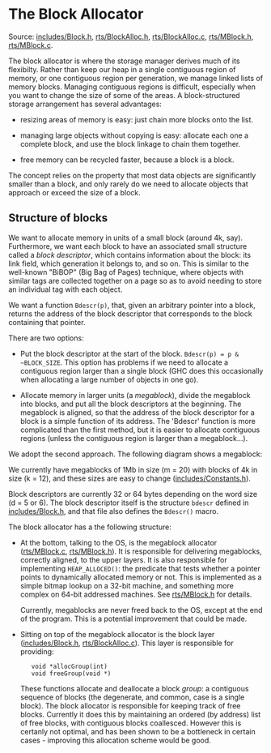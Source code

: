 # The Block Allocator


Source: [includes/Block.h](/trac/ghc/browser/ghc/includes/Block.h), [rts/BlockAlloc.h](/trac/ghc/browser/ghc/rts/BlockAlloc.h), [rts/BlockAlloc.c](/trac/ghc/browser/ghc/rts/BlockAlloc.c), [rts/MBlock.h](/trac/ghc/browser/ghc/rts/MBlock.h), [rts/MBlock.c](/trac/ghc/browser/ghc/rts/MBlock.c).


The block allocator is where the storage manager derives much of its flexibilty.  Rather than keep our heap in a single contiguous region of memory, or one contiguous region per generation, we manage linked lists of memory blocks.  Managing contiguous regions is difficult, especially when you want to change the size of some of the areas.  A block-structured storage arrangement has several advantages:

- resizing areas of memory is easy: just chain more blocks onto the list.

- managing large objects without copying is easy: allocate each one a complete block, and use the block linkage to
  chain them together.

- free memory can be recycled faster, because a block is a block.


The concept relies on the property that most data objects are significantly smaller than a block, and only rarely do we need to allocate objects that approach or exceed the size of a block.

## Structure of blocks


We want to allocate memory in units of a small block (around 4k, say).  Furthermore, we want each block to have an associated small structure called a *block descriptor*, which contains information about the block: its link field, which generation it belongs to, and so on.  This is similar to the well-known "BiBOP" (Big Bag of Pages) technique, where objects with similar tags are collected together on a page so as to avoid needing to store an individual tag with each object.


We want a function `Bdescr(p)`, that, given an arbitrary pointer into a block, returns the address of the block descriptor that corresponds to the block containing that pointer.


There are two options:

- Put the block descriptor at the start of the block.  `Bdescr(p) = p & ~BLOCK_SIZE`.  This option has problems if
  we need to allocate a contiguous region larger than a single block (GHC does this occasionally when allocating
  a large number of objects in one go).

- Allocate memory in larger units (a *megablock*), divide the megablock into blocks, and put all the block
  descriptors at the beginning.  The megablock is aligned, so that the address of the block descriptor for
  a block is a simple function of its address.  The 'Bdescr' function is more complicated than the first
  method, but it is easier to allocate contiguous regions (unless the contiguous region is larger than
  a megablock...).


We adopt the second approach.  The following diagram shows a megablock:

[](/trac/ghc/attachment/wiki/Commentary/Rts/Storage/BlockAlloc/sm-block.png)


We currently have megablocks of 1Mb in size (m = 20) with blocks of 4k in size (k = 12), and these sizes are easy to change  ([includes/Constants.h](/trac/ghc/browser/ghc/includes/Constants.h)).  


Block descriptors are currently 32 or 64 bytes depending on the word size (d = 5 or 6).  The block descriptor itself is 
the structure `bdescr` defined in [includes/Block.h](/trac/ghc/browser/ghc/includes/Block.h), and that file also defines the `Bdescr()` macro.


The block allocator has a the following structure:

- At the bottom, talking to the OS, is the megablock allocator ([rts/MBlock.c](/trac/ghc/browser/ghc/rts/MBlock.c), [rts/MBlock.h](/trac/ghc/browser/ghc/rts/MBlock.h)).
  It is responsible for delivering megablocks, correctly aligned, to the upper layers.  It is also responsible for
  implementing `HEAP_ALLOCED()`: the predicate that tests whether a pointer points to dynamically allocated memory
  or not.  This is implemented as a simple bitmap lookup on a 32-bit machine, and something more complex on
  64-bit addressed machines.  See [rts/MBlock.h](/trac/ghc/browser/ghc/rts/MBlock.h) for details.

  Currently, megablocks are never freed back to the OS, except at the end of the program.  This is a potential
  improvement that could be made.

- Sitting on top of the megablock allocator is the block layer ([includes/Block.h](/trac/ghc/browser/ghc/includes/Block.h), [rts/BlockAlloc.c](/trac/ghc/browser/ghc/rts/BlockAlloc.c)).
  This layer is responsible for providing:

  ```wiki
     void *allocGroup(int)
     void freeGroup(void *)
  ```

  These functions allocate and deallocate a block *group*: a contiguous sequence of blocks (the degenerate, and common, case
  is a single block).  The block allocator is responsible for keeping track of free blocks.  Currently it does this by
  maintaining an ordered (by address) list of free blocks, with contiguous blocks coallesced.  However this is certanly
  not optimal, and has been shown to be a bottleneck in certain cases - improving this allocation scheme would be good.
